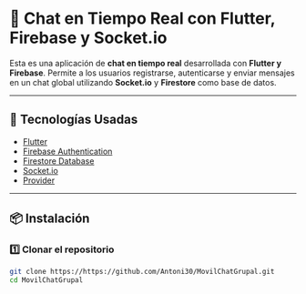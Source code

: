 # 📱 Chat en Tiempo Real con Flutter, Firebase y Socket.io

Esta es una aplicación de **chat en tiempo real** desarrollada con **Flutter y Firebase**. Permite a los usuarios registrarse, autenticarse y enviar mensajes en un chat global utilizando **Socket.io** y **Firestore** como base de datos.

---

## 🚀 Tecnologías Usadas
- [Flutter](https://flutter.dev/)
- [Firebase Authentication](https://firebase.google.com/docs/auth)
- [Firestore Database](https://firebase.google.com/docs/firestore)
- [Socket.io](https://socket.io/)
- [Provider](https://pub.dev/packages/provider)

---

## 📦 Instalación

### 1️⃣ Clonar el repositorio
```sh
git clone https://https://github.com/Antoni30/MovilChatGrupal.git
cd MovilChatGrupal

